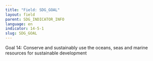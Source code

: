 ```yaml
---
title: "Field: SDG_GOAL"
layout: field
parent: SDG_INDICATOR_INFO
language: en
indicator: 14-5-1
slug: SDG_GOAL
---
```

Goal 14: Conserve and sustainably use the oceans, seas and marine resources for sustainable development